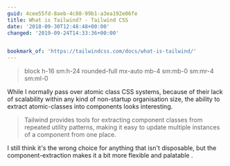 ```yaml
---
guid: 4cee55fd-8aeb-4c88-99b1-a3ea192e06fe
title: What is Tailwind? - Tailwind CSS
date: '2018-09-30T12:48:48+00:00'
changed: '2019-09-24T14:33:36+00:00'


bookmark_of: 'https://tailwindcss.com/docs/what-is-tailwind/'
---
```



> block h-16 sm:h-24 rounded-full mx-auto mb-4 sm:mb-0 sm:mr-4 sm:ml-0

While I normally pass over atomic class CSS systems, because of their lack of scalability within any kind of non-startup organisation size, the ability to extract atomic-classes into components looks interesting. 

> Tailwind provides tools for extracting component classes from repeated utility patterns, making it easy to update multiple instances of a component from one place. 

I still think it's the wrong choice for anything that isn't disposable, but the component-extraction makes it a bit more flexible and palatable .
